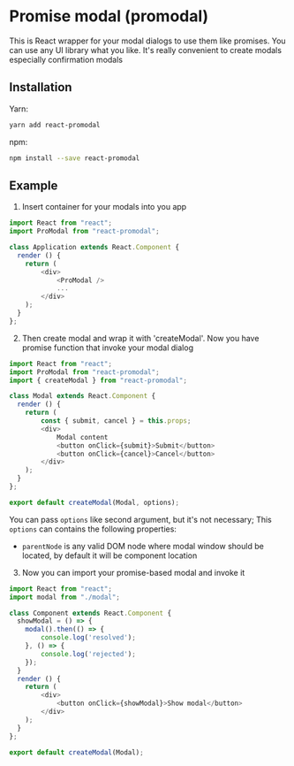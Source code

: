 # Promise modal (promodal)

This is React wrapper for your modal dialogs to use them like promises. You can use any UI library what you like.
It's really convenient to create modals especially confirmation modals

## Installation

Yarn:
```bash
yarn add react-promodal
```

npm:
```bash
npm install --save react-promodal
```

## Example

1) Insert container for your modals into you app

```javascript
import React from "react";
import ProModal from "react-promodal";

class Application extends React.Component {
  render () {
    return (
        <div>
            <ProModal />
            ...
        </div>
    );
  }
};
```

2) Then create modal and wrap it with 'createModal'. Now you have promise function that invoke your modal dialog

```javascript
import React from "react";
import ProModal from "react-promodal";
import { createModal } from "react-promodal";

class Modal extends React.Component {
  render () {
    return (
        const { submit, cancel } = this.props;
        <div>
            Modal content
            <button onClick={submit}>Submit</button>
            <button onClick={cancel}>Cancel</button>
        </div>
    );
  }
};

export default createModal(Modal, options);
```

You can pass `options` like second argument, but it's not necessary;
This `options` can contains the following properties:
- `parentNode` is any valid DOM node where modal window should be located, by default it will be <ProModal/> component location

3) Now you can import your promise-based modal and invoke it

```javascript
import React from "react";
import modal from "./modal";

class Component extends React.Component {
  showModal = () => {
    modal().then(() => {
        console.log('resolved');
    }, () => {
        console.log('rejected');
    });
  }  
  render () {
    return (
        <div>
            <button onClick={showModal}>Show modal</button>
        </div>
    );
  }
};

export default createModal(Modal);
```

